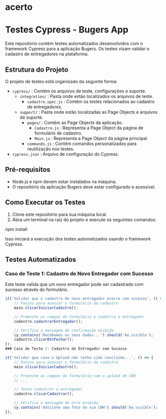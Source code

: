 # acerto

# Testes Cypress - Bugers App

Este repositório contém testes automatizados desenvolvidos com o framework Cypress para a aplicação Bugers. Os testes visam validar o cadastro de entregadores na plataforma.

## Estrutura do Projeto

O projeto de testes está organizado da seguinte forma:

- `cypress/` : Contém os arquivos de teste, configurações e suporte.
  - `integration/` : Pasta onde estão localizados os arquivos de teste.
    - `cadastro.spec.js` : Contém os testes relacionados ao cadastro de entregadores.
  - `support/` : Pasta onde estão localizadas as Page Objects e arquivos de suporte.
    - `pages/` : Contém as Page Objects da aplicação.
      - `Cadastro.js` : Representa a Page Object da página de formulário de cadastro.
      - `Main.js` : Representa a Page Object da página principal.
    - `commands.js` : Contém comandos personalizados para reutilização nos testes.
- `cypress.json` : Arquivo de configuração do Cypress.

## Pré-requisitos

- Node.js e npm devem estar instalados na máquina.
- O repositório da aplicação Bugers deve estar configurado e acessível.

## Como Executar os Testes

1. Clone este repositório para sua máquina local.
2. Abra um terminal na raiz do projeto e execute os seguintes comandos:

npm install

Isso iniciará a execução dos testes automatizados usando o framework Cypress.

## Testes Automatizados

### Caso de Teste 1: Cadastro de Novo Entregador com Sucesso

Este teste valida que um novo entregador pode ser cadastrado com sucesso através do formulário.

```javascript
it('Validar que o cadastro de novo entregador ocorre com sucesso', () => {
    // Passos para acessar o formulário de cadastro
    main.clicarIniciarCadastro();

    // Preenche os campos do formulário e cadastra o entregador
    cadastro.cadastrarEntregador();

    // Verifica a mensagem de confirmação exibida
    cy.contains('Recebemos os seus dados...').should('be.visible');
    cadastro.clicarBtnFechar();
});
### Caso de Teste 2: Cadastro de Entregador sem Sucesso

it('Validar que caso o Upload não tenha sido concluído...', () => {
    // Passos para acessar o formulário de cadastro
    main.clicarIniciarCadastro();

    // Preenche os campos do formulário sem o upload de CNH
    // ...

    // Tenta cadastrar o entregador
    cadastro.clicarCadastrar();

    // Verifica a mensagem de erro exibida
    cy.contains('Adicione uma foto da sua CNH').should('be.visible');
});
